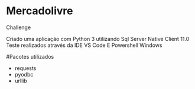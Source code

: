# Mercadolivre
Challenge


Criado uma aplicação com Python 3 utilizando Sql Server Native Client 11.0
Teste realizados através da IDE VS Code E Powershell Windows

#Pacotes utilizados

- requests
- pyodbc
- urllib
